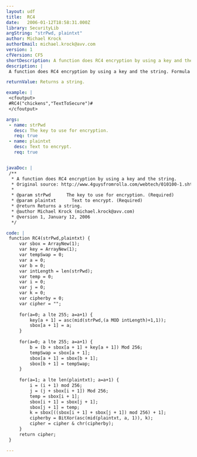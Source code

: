 ```yaml
---
layout: udf
title:  RC4
date:   2006-01-12T18:58:31.000Z
library: SecurityLib
argString: "strPwd, plaintxt"
author: Michael Krock
authorEmail: michael.krock@avv.com
version: 1
cfVersion: CF5
shortDescription: A function does RC4 encryption by using a key and the string.
description: |
 A function does RC4 encryption by using a key and the string. Formula based upon script from Joshua Olson. Original article may be found here: http://www.4guysfromrolla.com/webtech/010100-1.shtml

returnValue: Returns a string.

example: |
 <cfoutput>
 #RC4("chickens","TextToSecure")#
 </cfoutput>

args:
 - name: strPwd
   desc: The key to use for encryption.
   req: true
 - name: plaintxt
   desc: Text to encrypt.
   req: true


javaDoc: |
 /**
  * A function does RC4 encryption by using a key and the string.
  * Original source: http://www.4guysfromrolla.com/webtech/010100-1.shtml
  * 
  * @param strPwd      The key to use for encryption. (Required)
  * @param plaintxt      Text to encrypt. (Required)
  * @return Returns a string. 
  * @author Michael Krock (michael.krock@avv.com) 
  * @version 1, January 12, 2006 
  */

code: |
 function RC4(strPwd,plaintxt) {
     var sbox = ArrayNew(1);
     var key = ArrayNew(1);
     var tempSwap = 0;
     var a = 0;
     var b = 0;
     var intLength = len(strPwd);
     var temp = 0;
     var i = 0;
     var j = 0;
     var k = 0;
     var cipherby = 0;
     var cipher = "";
     
     for(a=0; a lte 255; a=a+1) {    
         key[a + 1] = asc(mid(strPwd,(a MOD intLength)+1,1));
         sbox[a + 1] = a;
     }
 
     for(a=0; a lte 255; a=a+1) {    
         b = (b + sbox[a + 1] + key[a + 1]) Mod 256;        
         tempSwap = sbox[a + 1];
         sbox[a + 1] = sbox[b + 1];
         sbox[b + 1] = tempSwap;    
     }
 
     for(a=1; a lte len(plaintxt); a=a+1) {    
         i = (i + 1) mod 256;
         j = (j + sbox[i + 1]) Mod 256;        
         temp = sbox[i + 1];
         sbox[i + 1] = sbox[j + 1];
         sbox[j + 1] = temp;
         k = sbox[((sbox[i + 1] + sbox[j + 1]) mod 256) + 1];        
         cipherby = BitXor(asc(mid(plaintxt, a, 1)), k);
         cipher = cipher & chr(cipherby);          
     }
     return cipher;
 }

---
```


